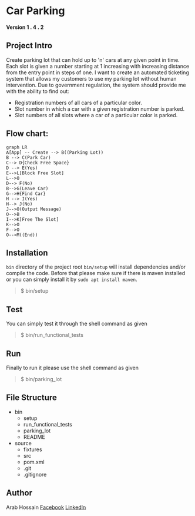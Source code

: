 # Car Parking 
 **Version 1 . 4 . 2**

## Project Intro

Create parking lot that can hold up to 'n' cars at any given point in time. Each slot is given a number starting at 1 increasing with increasing distance from the entry point in steps of one. I want to create an automated ticketing system that allows my customers to use my parking lot without human intervention. 
Due to government regulation, the system should provide me with the ability to find 
out: 
- Registration numbers of all cars of a particular color. 
- Slot number in which a car with a given registration number is parked. 
- Slot numbers of all slots where a car of a particular color is parked.

 
## Flow chart:

```mermaid
graph LR
A[App] -- Create --> B((Parking Lot))
B --> C(Park Car)
C--> D{Check Free Space}
D --> E(Yes)
E-->L[Block Free Slot]
L-->O
D--> F(No)
B-->G(Leave Car)
G-->H{Find Car}
H --> I(Yes)
H--> J(No)
J-->O(Output Message)
O-->B
I-->K[Free The Slot]
K-->O
F-->O
O-->M((End))

```
## Installation 
`bin` directory of the project root​ ​ `bin/setup`​ will install dependencies and/or compile the code. Before that please make sure if there is maven installed or you can simply install it by `sudo apt install maven`.
>$ bin/setup

## Test 
You can simply test it through the shell command as given
>$ bin/run_functional_tests

## Run 
Finally to run it please use the shell command as given
>$ bin/parking_lot

## File Structure 

 - bin
	 - setup
	 - run_functional_tests
	 - parking_lot
	 - README
- source
	- fixtures
	- src
	- pom.xml
	- .git
	- .gitignore
	
## Author
Arab Hossain
[Facebook](https://www.facebook.com/arabhossain) 
[LinkedIn](https://www.linkedin.com/in/arabhossain)
